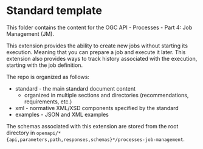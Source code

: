 # Standard template

This folder contains the content for the OGC API - Processes - Part 4: Job Management (JM).

This extension provides the ability to create new jobs without starting its execution. Meaning that you can prepare a job and execute it later. This extension also provides ways to track history associated with the execution, starting with the job definition.

The repo is organized as follows:

* standard - the main standard document content
  - organized in multiple sections and directories (recommendations, requirements, etc.)
* xml - normative XML/XSD components specified by the standard
* examples - JSON and XML examples

The schemas associated with this extension are stored from the root directory in `openapi/*{api,parameters,path,responses,schemas}*/processes-job-management`.
